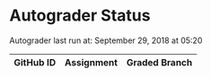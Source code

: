 # Autograder Status
Autograder last run at: September 29, 2018 at 05:20

| GitHub ID | Assignment | Graded Branch |
|-----------|------------|---------------|
